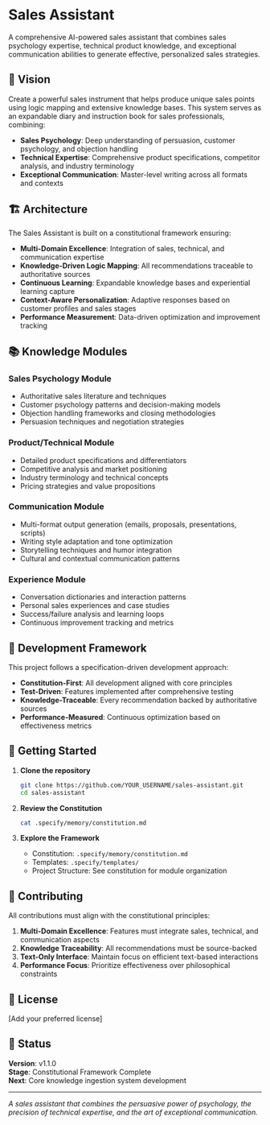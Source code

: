 # Sales Assistant

A comprehensive AI-powered sales assistant that combines sales psychology expertise, technical product knowledge, and exceptional communication abilities to generate effective, personalized sales strategies.

## 🎯 Vision

Create a powerful sales instrument that helps produce unique sales points using logic mapping and extensive knowledge bases. This system serves as an expandable diary and instruction book for sales professionals, combining:

- **Sales Psychology**: Deep understanding of persuasion, customer psychology, and objection handling
- **Technical Expertise**: Comprehensive product specifications, competitor analysis, and industry terminology  
- **Exceptional Communication**: Master-level writing across all formats and contexts

## 🏗️ Architecture

The Sales Assistant is built on a constitutional framework ensuring:

- **Multi-Domain Excellence**: Integration of sales, technical, and communication expertise
- **Knowledge-Driven Logic Mapping**: All recommendations traceable to authoritative sources
- **Continuous Learning**: Expandable knowledge bases and experiential learning capture
- **Context-Aware Personalization**: Adaptive responses based on customer profiles and sales stages
- **Performance Measurement**: Data-driven optimization and improvement tracking

## 📚 Knowledge Modules

### Sales Psychology Module
- Authoritative sales literature and techniques
- Customer psychology patterns and decision-making models
- Objection handling frameworks and closing methodologies
- Persuasion techniques and negotiation strategies

### Product/Technical Module
- Detailed product specifications and differentiators
- Competitive analysis and market positioning
- Industry terminology and technical concepts
- Pricing strategies and value propositions

### Communication Module
- Multi-format output generation (emails, proposals, presentations, scripts)
- Writing style adaptation and tone optimization
- Storytelling techniques and humor integration
- Cultural and contextual communication patterns

### Experience Module
- Conversation dictionaries and interaction patterns
- Personal sales experiences and case studies
- Success/failure analysis and learning loops
- Continuous improvement tracking and metrics

## 🔧 Development Framework

This project follows a specification-driven development approach:

- **Constitution-First**: All development aligned with core principles
- **Test-Driven**: Features implemented after comprehensive testing
- **Knowledge-Traceable**: Every recommendation backed by authoritative sources
- **Performance-Measured**: Continuous optimization based on effectiveness metrics

## 🚀 Getting Started

1. **Clone the repository**
   ```bash
   git clone https://github.com/YOUR_USERNAME/sales-assistant.git
   cd sales-assistant
   ```

2. **Review the Constitution**
   ```bash
   cat .specify/memory/constitution.md
   ```

3. **Explore the Framework**
   - Constitution: `.specify/memory/constitution.md`
   - Templates: `.specify/templates/`
   - Project Structure: See constitution for module organization

## 📝 Contributing

All contributions must align with the constitutional principles:

1. **Multi-Domain Excellence**: Features must integrate sales, technical, and communication aspects
2. **Knowledge Traceability**: All recommendations must be source-backed
3. **Text-Only Interface**: Maintain focus on efficient text-based interactions
4. **Performance Focus**: Prioritize effectiveness over philosophical constraints

## 📄 License

[Add your preferred license]

## 🎯 Status

**Version**: v1.1.0  
**Stage**: Constitutional Framework Complete  
**Next**: Core knowledge ingestion system development

---

*A sales assistant that combines the persuasive power of psychology, the precision of technical expertise, and the art of exceptional communication.*